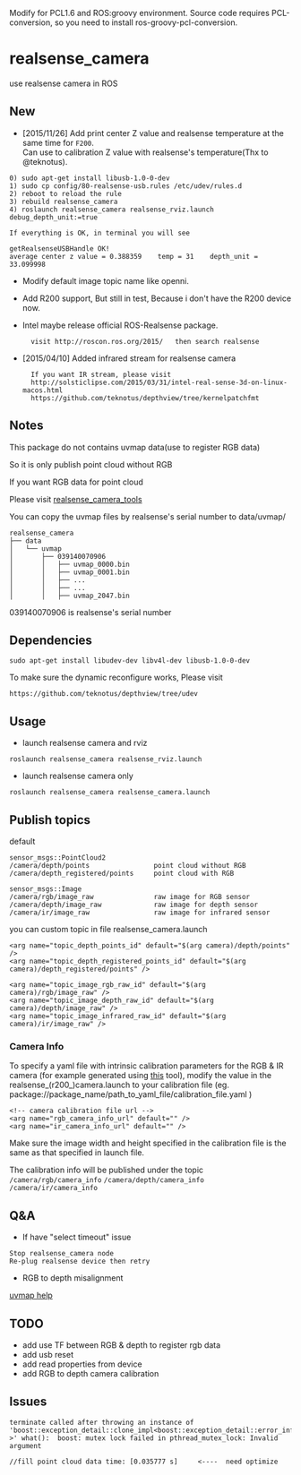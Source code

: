 Modify for PCL1.6 and ROS:groovy environment.
Source code requires PCL-conversion, so you need to install ros-groovy-pcl-conversion.

# realsense_camera
use realsense camera in ROS



## New

* [2015/11/26] Add print center Z value and realsense temperature at the same time for `F200`.  
Can use to calibration Z value with realsense's temperature(Thx to @teknotus).

```
0) sudo apt-get install libusb-1.0-0-dev  
1) sudo cp config/80-realsense-usb.rules /etc/udev/rules.d  
2) reboot to reload the rule  
3) rebuild realsense_camera  
4) roslaunch realsense_camera realsense_rviz.launch debug_depth_unit:=true

If everything is OK, in terminal you will see  

getRealsenseUSBHandle OK!  
average center z value = 0.388359    temp = 31    depth_unit = 33.099998
```

* Modify default image topic name like openni.

* Add R200 support, But still in test, Because i don't have the R200 device now.

* Intel maybe release official ROS-Realsense package.

		visit http://roscon.ros.org/2015/   then search realsense


* [2015/04/10] Added infrared stream for realsense camera

        If you want IR stream, please visit
        http://solsticlipse.com/2015/03/31/intel-real-sense-3d-on-linux-macos.html
        https://github.com/teknotus/depthview/tree/kernelpatchfmt




## Notes
This package do not contains uvmap data(use to register RGB data)

So it is only publish point cloud without RGB

If you want RGB data for point cloud

Please visit [realsense_camera_tools](https://github.com/BlazingForests/realsense_camera_tools)

You can copy the uvmap files by realsense's serial number to data/uvmap/

```
realsense_camera
├── data
│   └── uvmap
│       ├── 039140070906
│       │   ├── uvmap_0000.bin
│       │   ├── uvmap_0001.bin
│       │   ├── ...
│       │   ├── ...
│       │   ├── uvmap_2047.bin
```

039140070906 is realsense's serial number



## Dependencies

```
sudo apt-get install libudev-dev libv4l-dev libusb-1.0-0-dev
```

To make sure the dynamic reconfigure works, Please visit

```
https://github.com/teknotus/depthview/tree/udev
```

## Usage

* launch realsense camera and rviz
```
roslaunch realsense_camera realsense_rviz.launch
```

* launch realsense camera only
```
roslaunch realsense_camera realsense_camera.launch
```


## Publish topics

default

```
sensor_msgs::PointCloud2
/camera/depth/points                point cloud without RGB
/camera/depth_registered/points     point cloud with RGB

sensor_msgs::Image
/camera/rgb/image_raw               raw image for RGB sensor
/camera/depth/image_raw             raw image for depth sensor
/camera/ir/image_raw                raw image for infrared sensor
```

you can custom topic in file realsense_camera.launch

```
<arg name="topic_depth_points_id" default="$(arg camera)/depth/points" />
<arg name="topic_depth_registered_points_id" default="$(arg camera)/depth_registered/points" />

<arg name="topic_image_rgb_raw_id" default="$(arg camera)/rgb/image_raw" />
<arg name="topic_image_depth_raw_id" default="$(arg camera)/depth/image_raw" />
<arg name="topic_image_infrared_raw_id" default="$(arg camera)/ir/image_raw" />
```

### Camera Info
To specify a yaml file with intrinsic calibration parameters for the RGB & IR camera (for example generated using [this](http://wiki.ros.org/camera_calibration/Tutorials/MonocularCalibration) tool), modify the value in the realsense_(r200_)camera.launch to your calibration file (eg. package://package_name/path_to_yaml_file/calibration_file.yaml )
```
<!-- camera calibration file url -->
<arg name="rgb_camera_info_url" default="" />
<arg name="ir_camera_info_url" default="" />
```
Make sure the image width and height specified in the calibration file is the same as that specified in launch file.

The calibration info will be published under the topic  `/camera/rgb/camera_info` `/camera/depth/camera_info` `/camera/ir/camera_info`


## Q&A

* If have "select timeout" issue
```
Stop realsense_camera node
Re-plug realsense device then retry
```

* RGB to depth misalignment

[uvmap help](https://github.com/BlazingForests/realsense_camera_tools/blob/master/README.md#qa)


## TODO

* add use TF between RGB & depth to register rgb data
* add usb reset
* add read properties from device
* add RGB to depth camera calibration


## Issues

```
terminate called after throwing an instance of 'boost::exception_detail::clone_impl<boost::exception_detail::error_info_injector<boost::lock_error> >' what():  boost: mutex lock failed in pthread_mutex_lock: Invalid argument

```

```
//fill point cloud data time: [0.035777 s]     <----  need optimize
```
